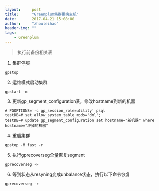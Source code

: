 ```yaml
---
layout:     post
title:      "Greenplum集群更换主机"
date:       2017-04-21 15:08:00
author:     "zhouleihao"
header-img: ""
tags:
    - Greenplum
---
```


> 执行前备份相关表
 
1. 集群停服
```
gpstop
``` 
 
2. 运维模式启动集群
```
gpstart -m
```
 
3. 更新gp_segment_configuration表，修改hostname到新的机器
```
# PGOPTIONS='-c gp_session_role=utility' psql
testDB=# set allow_system_table_mods='dml'; 
testDB=# update gp_segment_configuration set hostname="新机器" where hostname="坏掉的机器"
```

4. 重启集群
```
gpstop -M fast -r
```
 
5. 执行gprecoverseg全量恢复segment
```
gprecoverseg -F
```
 
6. 等到状态从resyning变成unbalance状态，执行以下命令恢复
```
gprecoverseg -r
```
 
